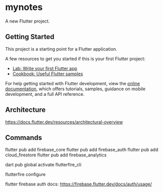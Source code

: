 # mynotes

A new Flutter project.

## Getting Started

This project is a starting point for a Flutter application.

A few resources to get you started if this is your first Flutter project:

- [Lab: Write your first Flutter app](https://docs.flutter.dev/get-started/codelab)
- [Cookbook: Useful Flutter samples](https://docs.flutter.dev/cookbook)

For help getting started with Flutter development, view the
[online documentation](https://docs.flutter.dev/), which offers tutorials,
samples, guidance on mobile development, and a full API reference.


## Architecture

https://docs.flutter.dev/resources/architectural-overview


## Commands

flutter pub add firebase_core
flutter pub add firebase_auth
flutter pub add cloud_firestore
flutter pub add firebase_analytics

dart pub global activate flutterfire_cli

flutterfire configure



flutter firebase auth docs:
https://firebase.flutter.dev/docs/auth/usage/

